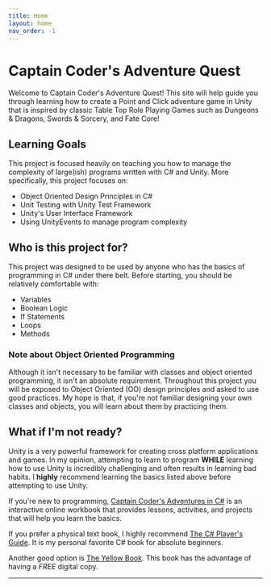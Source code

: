 ```yaml
---
title: Home
layout: home
nav_order: -1
---
```


# Captain Coder's Adventure Quest

Welcome to Captain Coder's Adventure Quest! This site will help guide you
through learning how to create a Point and Click adventure game in Unity that is
inspired by classic Table Top Role Playing Games such as Dungeons & Dragons,
Swords & Sorcery, and Fate Core!

## Learning Goals

This project is focused heavily on teaching you how to manage the complexity of
large(ish) programs written with C# and Unity. More specifically, this project
focuses on:

* Object Oriented Design Principles in C#
* Unit Testing with Unity Test Framework
* Unity's User Interface Framework
* Using UnityEvents to manage program complexity

## Who is this project for?

This project was designed to be used by anyone who has the basics of programming
in C# under there belt. Before starting, you should be relatively comfortable
with:

* Variables
* Boolean Logic
* If Statements
* Loops
* Methods

### Note about Object Oriented Programming

Although it isn't necessary to be familiar with classes and object oriented
programming, it isn't an absolute requirement. Throughout this project you will
be exposed to Object Oriented (OO) design principles and asked to use good
practices. My hope is that, if you're not familiar designing your own classes
and objects, you will learn about them by practicing them.

## What if I'm not ready?

Unity is a very powerful framework for creating cross platform applications and
games. In my opinion, attempting to learn to program **WHILE** learning how to
use Unity is incredibly challenging and often results in learning bad habits. I
**highly** recommend learning the basics listed above before attempting to use
Unity.

If you're new to programming, [Captain Coder's Adventures in C#] is an
interactive online workbook that provides lessons, activities, and projects that
will help you learn the basics.

If you prefer a physical text book, I highly recommend [The C# Player's Guide].
It is my personal favorite C# book for absolute beginners.

Another good option is [The Yellow Book]. This book has the advantage of having
a *FREE* digital copy.


----

[Captain Coder's Adventures in C#]: https://csharp.captaincoder.org
[The C# Player's Guide]: https://csharpplayersguide.com/
[The Yellow Book]: http://www.csharpcourse.com/

